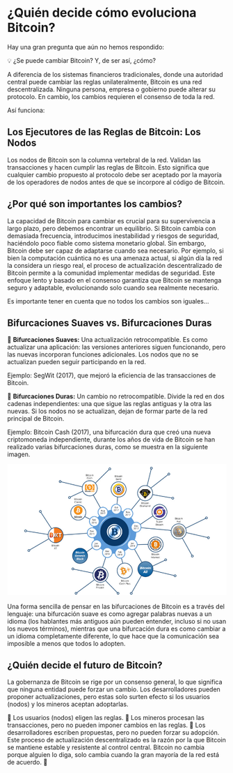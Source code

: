 # ¿Quién decide cómo evoluciona Bitcoin?

Hay una gran pregunta que aún no hemos respondido:

💡 ¿Se puede cambiar Bitcoin? Y, de ser así, ¿cómo?

A diferencia de los sistemas financieros tradicionales, donde una autoridad central puede cambiar las reglas unilateralmente, Bitcoin es una red descentralizada. Ninguna persona, empresa o gobierno puede alterar su protocolo. En cambio, los cambios requieren el consenso de toda la red.

Así funciona:
## Los Ejecutores de las Reglas de Bitcoin: Los Nodos

Los nodos de Bitcoin son la columna vertebral de la red. Validan las transacciones y hacen cumplir las reglas de Bitcoin. Esto significa que cualquier cambio propuesto al protocolo debe ser aceptado por la mayoría de los operadores de nodos antes de que se incorpore al código de Bitcoin.

## ¿Por qué son importantes los cambios?

La capacidad de Bitcoin para cambiar es crucial para su supervivencia a largo plazo, pero debemos encontrar un equilibrio. Si Bitcoin cambia con demasiada frecuencia, introducimos inestabilidad y riesgos de seguridad, haciéndolo poco fiable como sistema monetario global. Sin embargo, Bitcoin debe ser capaz de adaptarse cuando sea necesario. Por ejemplo, si bien la computación cuántica no es una amenaza actual, si algún día la red la considera un riesgo real, el proceso de actualización descentralizado de Bitcoin permite a la comunidad implementar medidas de seguridad. Este enfoque lento y basado en el consenso garantiza que Bitcoin se mantenga seguro y adaptable, evolucionando solo cuando sea realmente necesario.

Es importante tener en cuenta que no todos los cambios son iguales…

## Bifurcaciones Suaves vs. Bifurcaciones Duras

🔹 **Bifurcaciones Suaves:** Una actualización retrocompatible. Es como actualizar una aplicación: las versiones anteriores siguen funcionando, pero las nuevas incorporan funciones adicionales. Los nodos que no se actualizan pueden seguir participando en la red.

Ejemplo: SegWit (2017), que mejoró la eficiencia de las transacciones de Bitcoin.

🔹 **Bifurcaciones Duras:** Un cambio no retrocompatible. Divide la red en dos cadenas independientes: una que sigue las reglas antiguas y la otra las nuevas. Si los nodos no se actualizan, dejan de formar parte de la red principal de Bitcoin.

Ejemplo: Bitcoin Cash (2017), una bifurcación dura que creó una nueva criptomoneda independiente, durante los años de vida de Bitcoin se han realizado varias bifurcaciones duras, como se muestra en la siguiente imagen.

![bifurcaciones duras de bitcoin](./assets/images/hard-forks.jpg)



Una forma sencilla de pensar en las bifurcaciones de Bitcoin es a través del lenguaje: una bifurcación suave es como agregar palabras nuevas a un idioma (los hablantes más antiguos aún pueden entender, incluso si no usan los nuevos términos), mientras que una bifurcación dura es como cambiar a un idioma completamente diferente, lo que hace que la comunicación sea imposible a menos que todos lo adopten.

## ¿Quién decide el futuro de Bitcoin?

La gobernanza de Bitcoin se rige por un consenso general, lo que significa que ninguna entidad puede forzar un cambio. Los desarrolladores pueden proponer actualizaciones, pero estas solo surten efecto si los usuarios (nodos) y los mineros aceptan adoptarlas.

🔸 Los usuarios (nodos) eligen las reglas.
🔸 Los mineros procesan las transacciones, pero no pueden imponer cambios en las reglas.
🔸 Los desarrolladores escriben propuestas, pero no pueden forzar su adopción.
Este proceso de actualización descentralizado es la razón por la que Bitcoin se mantiene estable y resistente al control central.
Bitcoin no cambia porque alguien lo diga, solo cambia cuando la gran mayoría de la red está de acuerdo. 🚀

